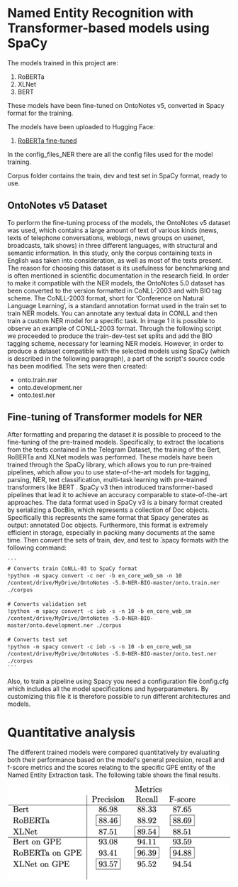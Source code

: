 # Named Entity Recognition with Transformer-based models using SpaCy

The models trained in this project are: 
1. RoBERTa
2. XLNet  
3. BERT

These models have been fine-tuned on OntoNotes v5, converted in Spacy format for the training.

The models have been uploaded to Hugging Face:

1. [RoBERTa fine-tuned](https://huggingface.co/nicoladisabato/en_roberta_fine_tuned_ner)


In the config_files_NER there are all the config files used for the model training.

Corpus folder contains the train, dev and test set in SpaCy format, ready to use.


## OntoNotes v5 Dataset
To perform the fine-tuning process of the models, the OntoNotes v5 dataset was used, which contains a large amount of text of various kinds (news, texts of telephone conversations, weblogs, news groups on usenet, broadcasts, talk shows) in three different languages, with structural and semantic information. In this study, only the corpus containing texts in English was taken into consideration, as well as most of the texts present. The reason for choosing this dataset is its usefulness for benchmarking and is often mentioned in scientific documentation in the research field.
In order to make it compatible with the NER models, the OntoNotes 5.0 dataset has been converted to the version formatted in CoNLL-2003 and with BIO tag scheme. The CoNLL-2003 format, short for ‘Conference on Natural Language Learning’, is a standard annotation format used in the train set to train NER models. You can annotate any textual data in CONLL and then train a custom NER model for a specific task. In image 1 it is possible to observe an example of CONLL-2003 format.
Through the following script we proceeded to produce the train-dev-test set splits and add the BIO tagging scheme, necessary for learning NER models. However, in order to produce a dataset compatible with the selected models using SpaCy (which is described in the following paragraph), a part of the script's source code has been modified. The sets were then created:
- onto.train.ner
- onto.development.ner
- onto.test.ner

## Fine-tuning of Transformer models for NER
After formatting and preparing the dataset it is possible to proceed to the fine-tuning of the pre-trained models. Specifically, to extract the locations from the texts contained in the Telegram Dataset, the training of the Bert, RoBERTa and XLNet models was performed.
These models have been trained through the SpaCy library, which allows you to run pre-trained pipelines, which allow you to use state-of-the-art models for tagging, parsing, NER, text classification, multi-task learning with pre-trained transformers like BERT .
SpaCy v3 then introduced transformer-based pipelines that lead it to achieve an accuracy comparable to state-of-the-art approaches.
The data format used in SpaCy v3 is a binary format created by serializing a DocBin, which represents a collection of Doc objects. Specifically this represents the same format that Spacy generates as output: annotated Doc objects. Furthermore, this format is extremely efficient in storage, especially in packing many documents at the same time.
Then convert the sets of train, dev, and test to ̄.spacy formats with the following command:


````
```
# Converts train CoNLL-03 to SpaCy format
!python -m spacy convert -c ner -b en_core_web_sm -n 10 /content/drive/MyDrive/OntoNotes -5.0-NER-BIO-master/onto.train.ner ./corpus

# Converts validation set
!python -m spacy convert -c iob -s -n 10 -b en_core_web_sm /content/drive/MyDrive/OntoNotes -5.0-NER-BIO-master/onto.development.ner ./corpus

# Converts test set
!python -m spacy convert -c iob -s -n 10 -b en_core_web_sm /content/drive/MyDrive/OntoNotes -5.0-NER-BIO-master/onto.test.ner ./corpus
```
````

Also, to train a pipeline using Spacy you need a configuration file ̄config.cfg which includes all the model specifications and hyperparameters. By customizing this file it is therefore possible to run different architectures and models.

# Quantitative analysis

The different trained models were compared quantitatively by evaluating both their performance based on the model's general precision, recall and f-score metrics and the scores relating to the specific GPE entity of the Named Entity Extraction task. The following table shows the final results.

<img src="quantitative_analysis.png" width="550" />
